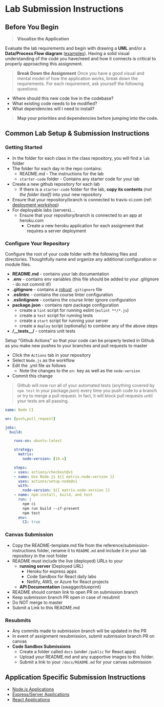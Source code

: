 # Lab Submission Instructions

## Before You Begin

> **Visualize the Application**

Evaluate the lab requirements and begin with drawing a **UML** and/or a **Data/Process Flow diagram** ([examples](https://tallyfy.com/uml-diagram/)).  Having a solid visual understanding of the code you have/need and how it connects is critical to properly approaching this assignment.

> **Break Down the Assignment**
Once you have a good visual and mental model of how the application works, break down the requirements. For each requirement, ask yourself the following questions:

- Where should this new code live in the codebase?
- What existing code needs to be modified?
- What dependencies will I need to install?

> **Map your priorities and dependencies before jumping into the code.**

## Common Lab Setup & Submission Instructions

### Getting Started

- In the folder for each class in the class repository, you will find a `lab` folder
- The folder for each day in the repo contains:
  - README.md - The instructions for the lab
  - `starter-code` folder - Contains any starter code for your lab
- Create a new github repository for each lab
  - If there is a `starter-code` folder for the lab, **copy its contents** *(not the folder itself)* into your new repository
- Ensure that your repository/branch is connected to travis-ci.com (ref: [deployment workshop](http://codefellows.github.io/code-401-JS-prework/deployment-workshop/))
- For deployable labs (servers)...
  - Ensure that your repository/branch is connected to an app at heroku.com
    - Create a new heroku application for each assignment that requires a server deployment

### Configure Your Repository

 Configure the root of your code folder with the following files and directories. Thoughtfully name and organize any additional configuration or module files.

- **README.md** - contains your lab documentation
- **.env** - contains env variables (this file should be added to your .gitignore - do not commit it!)
- **.gitignore** - contains a [robust](http://gitignore.io) `.gitignore` file
- **.eslintrc** - contains the course linter configuration
- **.eslintignore** - contains the course linter ignore configuration
- **package.json** - contains npm package configuration
  - create a `lint` script for running eslint (`eslint **/*.js`)
  - create a `test` script for running tests
  - create a `start` script for running your server
  - create a `deploy` script (optionally) to combine any of the above steps
- **/\_\_tests\_\_/** - contains unit tests

Setup "Github Actions" so that your code can be properly tested in Github as you make new pushes to your branches and pull requests to master

- Click the `Actions` tab in your repository
- Select `Node.js` as the workflow
- Edit the .yml file as follows
  - Note the changes to the `on:` key as well as the  `node-version`
- Commit this change

> Github will now run all of your automated tests (anything covered by `npm test` in your package.json) every time you push code to a branch or try to merge a pull request. In fact, it will block pull requests until your tests are all passing.

```yml
name: Node CI

on: [push,pull_request]

jobs:
  build:

    runs-on: ubuntu-latest

    strategy:
      matrix:
        node-version: [10.x]

    steps:
    - uses: actions/checkout@v1
    - name: Use Node.js ${{ matrix.node-version }}
      uses: actions/setup-node@v1
      with:
        node-version: ${{ matrix.node-version }}
    - name: npm install, build, and test
      run: |
        npm ci
        npm run build --if-present
        npm test
      env:
        CI: true
```

### Canvas Submission

- Copy the README-template.md file from the reference/submission-instructions folder, rename it to `README.md` and include it in your lab repository in the root folder
- README must include the live (deployed) URLs to your
  - **running server** (Deployed URL)
    - Heroku for express apps
    - Code Sandbox for React daily labs
    - Netlify, AWS, or Azure for React projects
  - **API Documentation** (swagger/blueprint)
- README should contain link to open PR on submission branch
- Keep submission branch PR open in case of resubmit
- Do NOT merge to master
- Submit a Link to this README.md

### Resubmits

- Any commits made to submission branch will be updated in the PR
- In event of assignment resubmission, submit submission branch PR on canvas
- **Code Sandbox Submissions**
  - Create a folder called `docs` (under `/public` for React apps)
  - Upload your README.md and any supportive images to this folder.
  - Submit a link to your `/docs/README.md` for your canvas submission

## Application Specific Submission Instructions

- [Node.js Applications](./node-apps.md)
- [Express/Server Applications](./express-servers.md)
- [React Applications](./react-apps.md)
